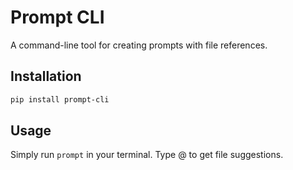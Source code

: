 # Prompt CLI

A command-line tool for creating prompts with file references.

## Installation

```bash
pip install prompt-cli
```

## Usage

Simply run `prompt` in your terminal. Type @ to get file suggestions.